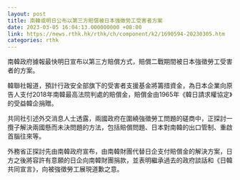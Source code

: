 ```yaml
---
layout: post
title: 南韓或明日公布以第三方賠償被日本強徵勞工受害者方案
date: 2023-03-05 16:04:13.000000000 +08:00
link: https://news.rthk.hk/rthk/ch/component/k2/1690594-20230305.htm
categories: rthk
---
```


南韓政府據報最快明日宣布以第三方賠償方式，賠償二戰期間被日本強徵勞工受害者的方案。

韓聯社報道，預計行政安全部旗下的受害者支援基金將籌措資金，為日本企業向原告人支付2018年南韓最高法院判處的賠償金，賠償金由1965年《韓日請求權協定》的受益韓企捐贈。

共同社引述外交消息人士透露，兩國政府在圍繞強徵勞工問題的磋商中，正探討一攬子解決兩國懸而未決問題的方法，包括賠償問題、日本對南韓的出口管制、重啟首腦往來等。

外務省正探討先由南韓政府宣布，由南韓財團代替日企支付賠償金的解決方案，日方之後將容許有意願的日企向南韓財團捐款，並表明繼承過去的政府談話和《日韓共同宣言》，向被強徵勞工展現道歉之意。
